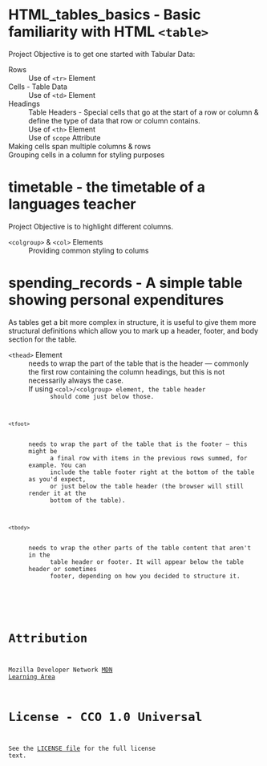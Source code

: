 HTML_tables_basics - Basic familiarity with HTML <code>&lt;table&gt;</code>
===========================================================================
 Project Objective is to get one started with Tabular Data:
 <dl>
    <dt>Rows</dt>
      <dd>Use of <code>&lt;tr&gt;</code> Element</dd>
    <dt>Cells - Table Data</dt>
      <dd>Use of <code>&lt;td&gt;</code> Element</dd>
    <dt>Headings</dt>
      <dd>Table Headers - Special cells that go at the start of a row or column
      &amp; define the type of data that row or column contains.</dd>
      <dd>Use of <code>&lt;th&gt;</code> Element</dd>
      <dd>Use of <code>scope</code> Attribute</dd>
    <dt>Making cells span multiple columns &amp; rows </dt>
    <dt>Grouping cells in a column for styling purposes </dt>
</dl>

timetable - the timetable of a languages teacher 
=================================================
 Project Objective is to highlight different columns.
 <dl>
    <dt><code>&lt;colgroup&gt;</code> &amp; <code>&lt;col&gt;</code> 
      Elements
    </dt>
      <dd>Providing common styling to colums </dd>
</dl>

spending_records - A simple table showing personal expenditures
================================================================
As tables get a bit more complex in structure, it is useful to give them more 
structural definitions which allow you to mark up a header, footer, and body 
section for the table.
<dl>
  <dt><code>&lt;thead&gt;</code> Element</dt>
    <dd>needs to wrap the part of the table that is the header — commonly the 
      first row containing the column headings, but this is not necessarily 
      always the case. 
    </dd>
    <dd>If using <code>&lt;col&gt;/&lt;colgroup&gt; element, the table header 
      should come just below those.
    </dd>
  <dt><code>&lt;tfoot&gt;</code></dt>
    <dd>needs to wrap the part of the table that is the footer — this might be 
      a final row with items in the previous rows summed, for example. You can 
      include the table footer right at the bottom of the table as you'd expect, 
      or just below the table header (the browser will still render it at the 
      bottom of the table).
    </dd>
  <dt><code>&lt;tbody&gt;</code></dt>
    <dd>needs to wrap the other parts of the table content that aren't in the 
      table header or footer. It will appear below the table header or sometimes 
      footer, depending on how you decided to structure it.
    </dd>
</dl>



Attribution
===========
Mozilla Developer Network 
[MDN Learning Area](https://developer.mozilla.org/en-US/docs/Web/HTML.html)

License - CCO 1.0 Universal
===========================
See the [LICENSE file](LICENSE) for the full license text.